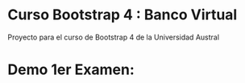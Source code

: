 # Curso Bootstrap 4 : Banco Virtual
Proyecto para el curso de Bootstrap 4 de la Universidad Austral

# Demo 1er Examen: 
<img src="/img/demo1-1" alt="" />
<img src="/img/demo1-2" alt="" />
<img src="/img/demo1-3" alt="" />
